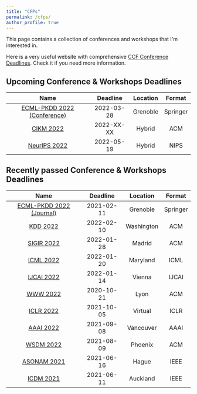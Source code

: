 ```yaml
---
title: "CFPs"
permalink: /cfps/
author_profile: true
---
```


This page contains a collection of conferences and workshops that I'm interested in. 

Here is a very useful website with comprehensive [CCF Conference Deadlines](https://ccfddl.github.io/). Check it if you need more information.

## Upcoming Conference & Workshops Deadlines

|                           Name                            |  Deadline  | Location | Format 	|
|:---------------------------------------------------------:|:----------:|:--------:| :------: |
| [ECML-PKDD 2022 (Conference)](https://2022.ecmlpkdd.org/) | 2022-03-28 | Grenoble | Springer	|
|          [CIKM 2022](https://www.cikm2022.org/)           | 2022-XX-XX |  Hybrid  | ACM    	|
|     [NeurIPS 2022](https://nips.cc/Conferences/2022/)     | 2022-05-19 |  Hybrid  | NIPS   	|

## Recently passed Conference & Workshops Deadlines

| Name                                                                  | Deadline   | Location      | Format   |
| :-------------------------------------------------------------------: | :--------: | :-----------: | :------: |
| [ECML-PKDD 2022 (Journal)](https://2022.ecmlpkdd.org/)             	| 2021-02-11 | Grenoble      | Springer	|
| [KDD 2022](https://kdd.org/kdd2022)                                   | 2022-02-10 | Washington    | ACM      |
| [SIGIR 2022](https://sigir.org/sigir2022/)                            | 2022-01-28 | Madrid        | ACM      |
| [ICML 2022](https://icml.cc/Conferences/2022)                         | 2022-01-20 | Maryland 	 | ICML     |
| [IJCAI 2022](https://ijcai-22.org/)                                   | 2022-01-14 | Vienna        | IJCAI    |
| [WWW 2022](https://www2022.thewebconf.org/)                           | 2020-10-21 | Lyon          | ACM      |
| [ICLR 2022](https://iclr.cc/Conferences/2022)                         | 2021-10-05 | Virtual       | ICLR     |
| [AAAI 2022](https://aaai.org/Conferences/AAAI-22/)                    | 2021-09-08 | Vancouver     | AAAI     |
| [WSDM 2022](http://www.wsdm-conference.org/2022/)                     | 2021-08-09 | Phoenix       | ACM      |
| [ASONAM 2021](http://asonam.cpsc.ucalgary.ca/2021/)                   | 2021-06-16 | Hague       	 | IEEE    	|
| [ICDM 2021](https://icdm2021.auckland.ac.nz/)                         | 2021-06-11 | Auckland      | IEEE   	|
